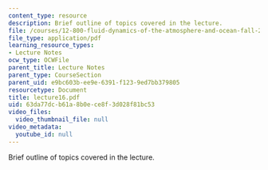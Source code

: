 ```yaml
---
content_type: resource
description: Brief outline of topics covered in the lecture.
file: /courses/12-800-fluid-dynamics-of-the-atmosphere-and-ocean-fall-2004/63da77dcb61a8b0ece8f3d028f81bc53_lecture16.pdf
file_type: application/pdf
learning_resource_types:
- Lecture Notes
ocw_type: OCWFile
parent_title: Lecture Notes
parent_type: CourseSection
parent_uid: e9bc603b-ee9e-6391-f123-9ed7bb379805
resourcetype: Document
title: lecture16.pdf
uid: 63da77dc-b61a-8b0e-ce8f-3d028f81bc53
video_files:
  video_thumbnail_file: null
video_metadata:
  youtube_id: null
---
```

Brief outline of topics covered in the lecture.